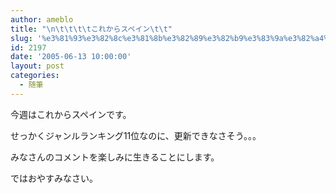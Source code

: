 ```yaml
---
author: ameblo
title: "\n\t\t\t\tこれからスペイン\t\t"
slug: '%e3%81%93%e3%82%8c%e3%81%8b%e3%82%89%e3%82%b9%e3%83%9a%e3%82%a4%e3%83%b3'
id: 2197
date: '2005-06-13 10:00:00'
layout: post
categories:
  - 随筆
---
```


今週はこれからスペインです。

せっかくジャンルランキング11位なのに、更新できなさそう。。。

みなさんのコメントを楽しみに生きることにします。

ではおやすみなさい。